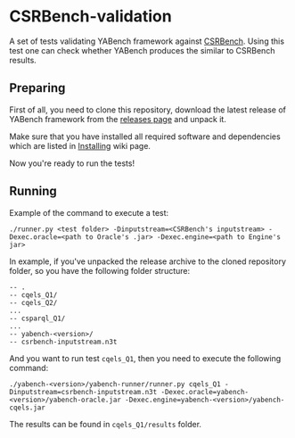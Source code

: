 # CSRBench-validation

A set of tests validating YABench framework against [CSRBench](https://github.com/dellaglio/csrbench-oracle-engines). Using this test one can check whether YABench produces the similar to CSRBench results.

## Preparing

First of all, you need to clone this repository, download the latest release of YABench framework from the [releases page](https://github.com/YABench/yabench/releases) and unpack it.

Make sure that you have installed all required software and dependencies which are listed in [Installing](https://github.com/YABench/yabench/wiki#installing) wiki page.

Now you're ready to run the tests!

## Running

Example of the command to execute a test:
```
./runner.py <test folder> -Dinputstream=<CSRBench's inputstream> -Dexec.oracle=<path to Oracle's .jar> -Dexec.engine=<path to Engine's jar>
```

In example, if you've unpacked the release archive to the cloned repository folder, so you have the following folder structure:
```
-- .
-- cqels_Q1/
-- cqels_Q2/
...
-- csparql_Q1/
...
-- yabench-<version>/
-- csrbench-inputstream.n3t
```

And you want to run test `cqels_Q1`, then you need to execute the following command:
```
./yabench-<version>/yabench-runner/runner.py cqels_Q1 -Dinputstream=csrbench-inputstream.n3t -Dexec.oracle=yabench-<version>/yabench-oracle.jar -Dexec.engine=yabench-<version>/yabench-cqels.jar
```

The results can be found in `cqels_Q1/results` folder.
